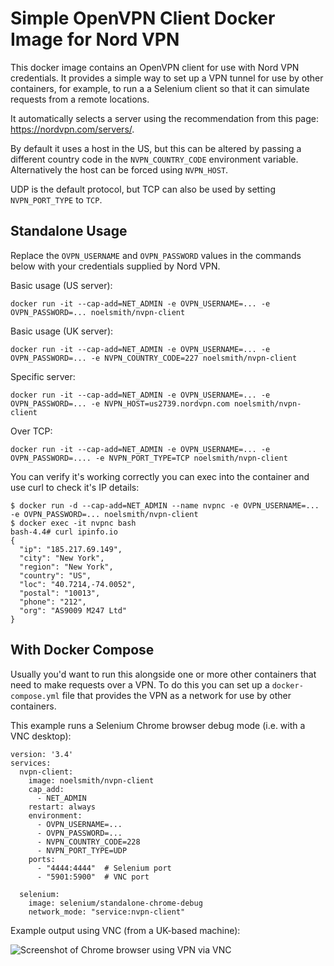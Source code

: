 # Simple OpenVPN Client Docker Image for Nord VPN

This docker image contains an OpenVPN client for use with Nord VPN credentials. It provides a simple way to set up a VPN tunnel for use by other containers, for example, to run a a Selenium client so that it can simulate requests from a remote locations.

It automatically selects a server using the recommendation from this page: https://nordvpn.com/servers/.

By default it uses a host in the US, but this can be altered by passing a different country code in the `NVPN_COUNTRY_CODE` environment variable. Alternatively the host can be forced using `NVPN_HOST`.

UDP is the default protocol, but TCP can also be used by setting `NVPN_PORT_TYPE` to `TCP`.

## Standalone Usage

Replace the `OVPN_USERNAME` and `OVPN_PASSWORD` values in the commands below with your credentials supplied by Nord VPN.

Basic usage (US server):

```
docker run -it --cap-add=NET_ADMIN -e OVPN_USERNAME=... -e OVPN_PASSWORD=... noelsmith/nvpn-client
```

Basic usage (UK server):

```
docker run -it --cap-add=NET_ADMIN -e OVPN_USERNAME=... -e OVPN_PASSWORD=... -e NVPN_COUNTRY_CODE=227 noelsmith/nvpn-client
```

Specific server:

```
docker run -it --cap-add=NET_ADMIN -e OVPN_USERNAME=... -e OVPN_PASSWORD=... -e NVPN_HOST=us2739.nordvpn.com noelsmith/nvpn-client
```

Over TCP:

```
docker run -it --cap-add=NET_ADMIN -e OVPN_USERNAME=... -e OVPN_PASSWORD=.... -e NVPN_PORT_TYPE=TCP noelsmith/nvpn-client
```


You can verify it's working correctly you can exec into the container and use curl to check it's IP details:

```console
$ docker run -d --cap-add=NET_ADMIN --name nvpnc -e OVPN_USERNAME=... -e OVPN_PASSWORD=... noelsmith/nvpn-client
$ docker exec -it nvpnc bash
bash-4.4# curl ipinfo.io
{
  "ip": "185.217.69.149",
  "city": "New York",
  "region": "New York",
  "country": "US",
  "loc": "40.7214,-74.0052",
  "postal": "10013",
  "phone": "212",
  "org": "AS9009 M247 Ltd"
}
```

## With Docker Compose

Usually you'd want to run this alongside one or more other containers that need to make requests over a VPN. To do this you can set up a `docker-compose.yml` file that provides the VPN as a network for use by other containers.

This example runs a Selenium Chrome browser debug mode (i.e. with a VNC desktop):

```
version: '3.4'
services:
  nvpn-client:
    image: noelsmith/nvpn-client
    cap_add:
      - NET_ADMIN
    restart: always
    environment:
      - OVPN_USERNAME=...
      - OVPN_PASSWORD=...
      - NVPN_COUNTRY_CODE=228
      - NVPN_PORT_TYPE=UDP
    ports:
      - "4444:4444"  # Selenium port
      - "5901:5900"  # VNC port

  selenium:
    image: selenium/standalone-chrome-debug
    network_mode: "service:nvpn-client"

```

Example output using VNC (from a UK-based machine):

![Screenshot of Chrome browser using VPN via VNC](https://noel-smith.github.io/images/nvpn-client-vnc.png)

